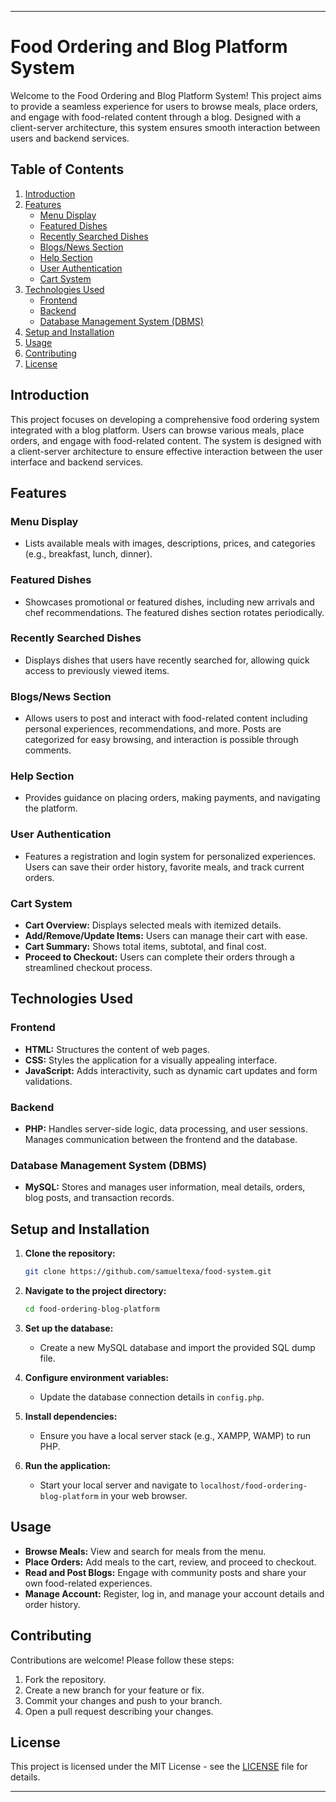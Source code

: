 
---

# Food Ordering and Blog Platform System

Welcome to the Food Ordering and Blog Platform System! This project aims to provide a seamless experience for users to browse meals, place orders, and engage with food-related content through a blog. Designed with a client-server architecture, this system ensures smooth interaction between users and backend services.

## Table of Contents

1. [Introduction](#introduction)
2. [Features](#features)
    - [Menu Display](#menu-display)
    - [Featured Dishes](#featured-dishes)
    - [Recently Searched Dishes](#recently-searched-dishes)
    - [Blogs/News Section](#blogsnews-section)
    - [Help Section](#help-section)
    - [User Authentication](#user-authentication)
    - [Cart System](#cart-system)
3. [Technologies Used](#technologies-used)
    - [Frontend](#frontend)
    - [Backend](#backend)
    - [Database Management System (DBMS)](#database-management-system-dbms)
4. [Setup and Installation](#setup-and-installation)
5. [Usage](#usage)
6. [Contributing](#contributing)
7. [License](#license)

## Introduction

This project focuses on developing a comprehensive food ordering system integrated with a blog platform. Users can browse various meals, place orders, and engage with food-related content. The system is designed with a client-server architecture to ensure effective interaction between the user interface and backend services.

## Features

### Menu Display

- Lists available meals with images, descriptions, prices, and categories (e.g., breakfast, lunch, dinner).

### Featured Dishes

- Showcases promotional or featured dishes, including new arrivals and chef recommendations. The featured dishes section rotates periodically.

### Recently Searched Dishes

- Displays dishes that users have recently searched for, allowing quick access to previously viewed items.

### Blogs/News Section

- Allows users to post and interact with food-related content including personal experiences, recommendations, and more. Posts are categorized for easy browsing, and interaction is possible through comments.

### Help Section

- Provides guidance on placing orders, making payments, and navigating the platform.

### User Authentication

- Features a registration and login system for personalized experiences. Users can save their order history, favorite meals, and track current orders.

### Cart System

- **Cart Overview:** Displays selected meals with itemized details.
- **Add/Remove/Update Items:** Users can manage their cart with ease.
- **Cart Summary:** Shows total items, subtotal, and final cost.
- **Proceed to Checkout:** Users can complete their orders through a streamlined checkout process.

## Technologies Used

### Frontend

- **HTML:** Structures the content of web pages.
- **CSS:** Styles the application for a visually appealing interface.
- **JavaScript:** Adds interactivity, such as dynamic cart updates and form validations.

### Backend

- **PHP:** Handles server-side logic, data processing, and user sessions. Manages communication between the frontend and the database.

### Database Management System (DBMS)

- **MySQL:** Stores and manages user information, meal details, orders, blog posts, and transaction records.

## Setup and Installation

1. **Clone the repository:**

   ```bash
   git clone https://github.com/samueltexa/food-system.git
   ```

2. **Navigate to the project directory:**

   ```bash
   cd food-ordering-blog-platform
   ```

3. **Set up the database:**

   - Create a new MySQL database and import the provided SQL dump file.

4. **Configure environment variables:**

   - Update the database connection details in `config.php`.

5. **Install dependencies:**

   - Ensure you have a local server stack (e.g., XAMPP, WAMP) to run PHP.

6. **Run the application:**

   - Start your local server and navigate to `localhost/food-ordering-blog-platform` in your web browser.

## Usage

- **Browse Meals:** View and search for meals from the menu.
- **Place Orders:** Add meals to the cart, review, and proceed to checkout.
- **Read and Post Blogs:** Engage with community posts and share your own food-related experiences.
- **Manage Account:** Register, log in, and manage your account details and order history.

## Contributing

Contributions are welcome! Please follow these steps:

1. Fork the repository.
2. Create a new branch for your feature or fix.
3. Commit your changes and push to your branch.
4. Open a pull request describing your changes.

## License

This project is licensed under the MIT License - see the [LICENSE](LICENSE) file for details.

---

